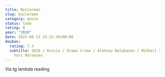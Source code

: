 ```yaml
---
title: Boilerman
slug: boilerman
category: movie
status: todo
rating: 0
year: "2010"
date: 2022-06-13 15:22:34+08:00
douban:
  rating: 7.3
  subtitle: 2010 / Russia / Drama Crime / Aleksey Balabanov / Mikhail Skryabin
    Yuri Matveyev
---
```


Via tg lambda reading
